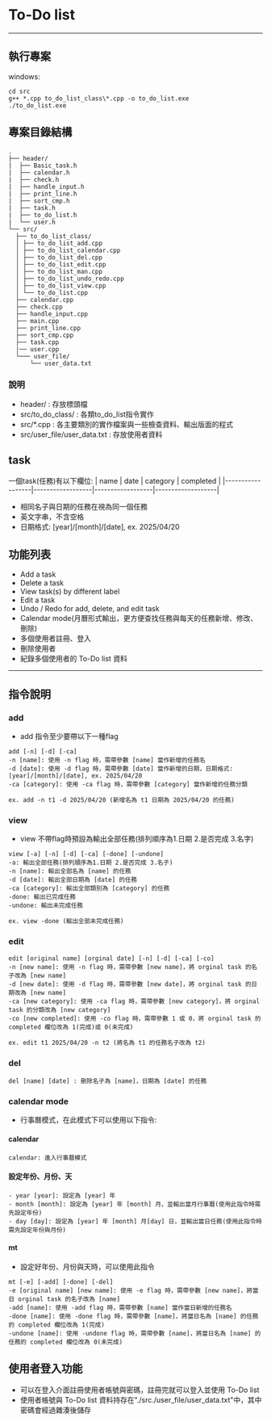 # To-Do list
---
## 執行專案
windows:
```
cd src
g++ *.cpp to_do_list_class\*.cpp -o to_do_list.exe
./to_do_list.exe
```

## 專案目錄結構
```
.
├── header/  
|  ├── Basic_task.h  
|  ├── calendar.h  
|  ├── check.h  
|  ├── handle_input.h  
|  ├── print_line.h  
|  ├── sort_cmp.h  
|  ├── task.h  
|  ├── to_do_list.h 
|  └── user.h 
└── src/ 
  ├── to_do_list_class/ 
  │ ├── to_do_list_add.cpp 
  │ ├── to_do_list_calendar.cpp 
  │ ├── to_do_list_del.cpp 
  │ ├── to_do_list_edit.cpp 
  │ ├── to_do_list_man.cpp 
  │ ├── to_do_list_undo_redo.cpp 
  │ ├── to_do_list_view.cpp 
  │ └── to_do_list.cpp 
  ├── calendar.cpp 
  ├── check.cpp 
  ├── handle_input.cpp 
  ├── main.cpp
  ├── print_line.cpp 
  ├── sort_cmp.cpp 
  ├── task.cpp 
  |── user.cpp
  └─── user_file/ 
      └── user_data.txt 
```
### 說明
- header/ : 存放標頭檔
- src/to_do_class/ : 各類to_do_list指令實作
- src/*.cpp : 各主要類別的實作檔案與一些檢查資料、輸出版面的程式
- src/user_file/user_data.txt : 存放使用者資料


## task
一個task(任務)有以下欄位:
| name             | date             | category         | completed         |
|------------------|------------------|------------------|-------------------|

- 相同名子與日期的任務在視為同一個任務
- 英文字串，不含空格
- 日期格式: [year]/[month]/[date], ex. 2025/04/20
## 功能列表
- Add a task
- Delete a task
- View task(s) by different label
- Edit a task
- Undo / Redo for add, delete, and edit task
- Calendar mode(月曆形式輸出，更方便查找任務與每天的任務新增、修改、刪除)
- 多個使用者註冊、登入
- 刪除使用者
- 紀錄多個使用者的 To-Do list 資料 
---

## 指令說明

### add
- add 指令至少要帶以下一種flag
```
add [-n] [-d] [-ca]
-n [name]: 使用 -n flag 時，需帶參數 [name] 當作新增的任務名
-d [date]: 使用 -d flag 時，需帶參數 [date] 當作新增的日期，日期格式: [year]/[month]/[date], ex. 2025/04/20
-ca [category]: 使用 -ca flag 時，需帶參數 [category] 當作新增的任務分類

ex. add -n t1 -d 2025/04/20 (新增名為 t1 日期為 2025/04/20 的任務)
```
### view
- view 不帶flag時預設為輸出全部任務(排列順序為1.日期 2.是否完成 3.名字)
```
view [-a] [-n] [-d] [-ca] [-done] [-undone]
-a: 輸出全部任務(排列順序為1.日期 2.是否完成 3.名子)
-n [name]: 輸出全部名為 [name] 的任務
-d [date]: 輸出全部日期為 [date] 的任務
-ca [category]: 輸出全部類別為 [category] 的任務
-done: 輸出已完成任務
-undone: 輸出未完成任務

ex. view -done (輸出全部未完成任務)
```

### edit
```
edit [original name] [orginal date] [-n] [-d] [-ca] [-co] 
-n [new name]: 使用 -n flag 時，需帶參數 [new name]，將 orginal task 的名子改為 [new name]
-d [new date]: 使用 -d flag 時，需帶參數 [new date]，將 orginal task 的日期改為 [new name]
-ca [new category]: 使用 -ca flag 時，需帶參數 [new category]，將 orginal task 的分類改為 [new category]
-co [new completed]: 使用 -co flag 時，需帶參數 1 或 0，將 orginal task 的 completed 欄位改為 1(完成)或 0(未完成)

ex. edit t1 2025/04/20 -n t2 (將名為 t1 的任務名子改為 t2)
```

### del
```
del [name] [date] : 刪除名子為 [name]，日期為 [date] 的任務
```

### calendar mode
- 行事曆模式，在此模式下可以使用以下指令:
#### calendar
```
calendar: 進入行事曆模式               
```
#### 設定年份、月份、天
```
- year [year]: 設定為 [year] 年
- month [month]: 設定為 [year] 年 [month] 月，並輸出當月行事曆(使用此指令時需先設定年份)
- day [day]: 設定為 [year] 年 [month] 月[day] 日，並輸出當日任務(使用此指令時需先設定年份與月份)
```
#### mt
- 設定好年份、月份與天時，可以使用此指令
```
mt [-e] [-add] [-done] [-del]
-e [original name] [new name]: 使用 -e flag 時，需帶參數 [new name]，將當日 orginal task 的名子改為 [name]
-add [name]: 使用 -add flag 時，需帶參數 [name] 當作當日新增的任務名
-done [name]: 使用 -done flag 時，需帶參數 [name]，將當日名為 [name] 的任務的 completed 欄位改為 1(完成)
-undone [name]: 使用 -undone flag 時，需帶參數 [name]，將當日名為 [name] 的任務的 completed 欄位改為 0(未完成)
```
## 使用者登入功能
- 可以在登入介面註冊使用者帳號與密碼，註冊完就可以登入並使用 To-Do list
- 使用者帳號與 To-Do list 資料持存在"./src./user_file/user_data.txt"中，其中密碼會經過雜湊後儲存


